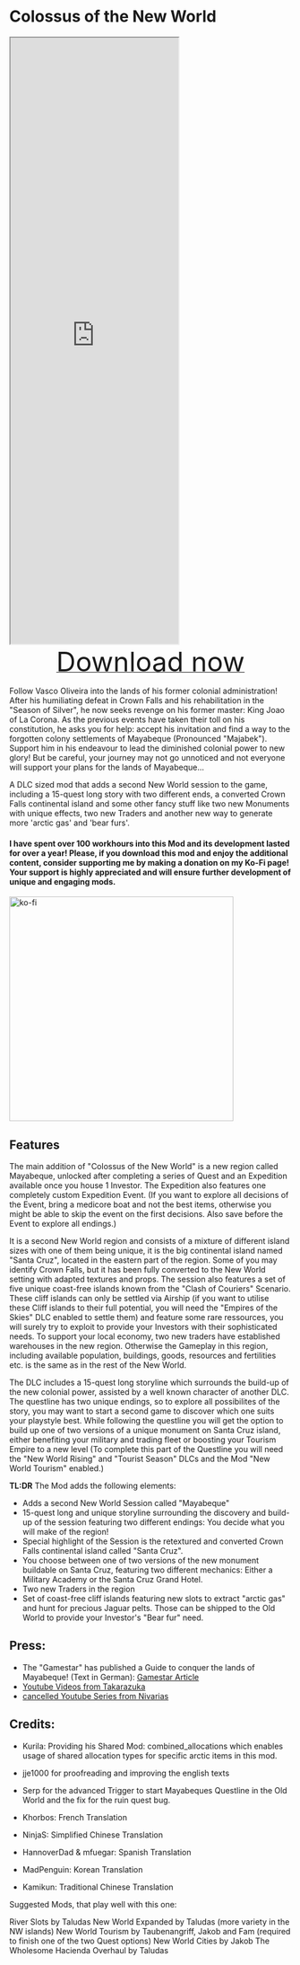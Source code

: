 # Colossus of the New World

<iframe width:100% height='1080'
src="https://www.youtube.com/embed/odpBxzA1n3Y">
</iframe>

<div align=center><a href="https://github.com/Taludas/NewWorldExpanded/releases/latest/download/Mayabeque.zip"> <font size="40">Download now</font></a></div>

Follow Vasco Oliveira into the lands of his former colonial administration! After his humiliating defeat in Crown Falls and his rehabilitation in the "Season of Silver", he now seeks revenge on his former master: King Joao of La Corona. As the previous events have taken their toll on his constitution, he asks you for help: accept his invitation and find a way to the forgotten colony settlements of Mayabeque (Pronounced "Majabek"). Support him in his endeavour to lead the diminished colonial power to new glory! But be careful, your journey may not go unnoticed and not everyone will support your plans for the lands of Mayabeque...

A DLC sized mod that adds a second New World session to the game, including a 15-quest long story with two different ends, a converted Crown Falls continental island and some other fancy stuff like two new Monuments with unique effects, two new Traders and another new way to generate more 'arctic gas' and 'bear furs'.


<h4>I have spent over 100 workhours into this Mod and its development lasted for over a year! Please, if you download this mod and enjoy the additional content, consider supporting me by making a donation on my Ko-Fi page! Your support is highly appreciated and will ensure further development of unique and engaging mods.</h4>
<p><a href="https://ko-fi.com/W7W8L558T"><img src="https://ko-fi.com/img/githubbutton_sm.svg" alt="ko-fi" width="400" /></a></p>

## Features

The main addition of "Colossus of the New World" is a new region called Mayabeque, unlocked after completing a series of Quest and an Expedition available once you house 1 Investor. The Expedition also features one completely custom Expedition Event. (If you want to explore all decisions of the Event, bring a medicore boat and not the best items, otherwise you might be able to skip the event on the first decisions. Also save before the Event to explore all endings.)

It is a second New World region and consists of a mixture of different island sizes with one of them being unique, it is the big continental island named "Santa Cruz", located in the eastern part of the region. Some of you may identify Crown Falls, but it has been fully converted to the New World setting with adapted textures and props. The session also features a set of five unique coast-free islands known from the "Clash of Couriers" Scenario. These cliff islands can only be settled via Airship (if you want to utilise these Cliff islands to their full potential, you will need the "Empires of the Skies" DLC enabled to settle them) and feature some rare ressources, you will surely try to exploit to provide your Investors with their sophisticated needs. To support your local economy, two new traders have established warehouses in the new region. Otherwise the Gameplay in this region, including available population, buildings, goods, resources and fertilities etc. is the same as in the rest of the New World.

The DLC includes a 15-quest long storyline which surrounds the build-up of the new colonial power, assisted by a well known character of another DLC. The questline has two unique endings, so to explore all possibilites of the story, you may want to start a second game to discover which one suits your playstyle best. While following the questline you will get the option to build up one of two versions of a unique monument on Santa Cruz island, either benefiting your military and trading fleet or boosting your Tourism Empire to a new level (To complete this part of the Questline you will need the "New World Rising" and "Tourist Season" DLCs and the Mod "New World Tourism" enabled.)

**TL:DR**
The Mod adds the following elements:

- Adds a second New World Session called "Mayabeque"
- 15-quest long and unique storyline surrounding the discovery and build-up of the session featuring two different endings: You decide what you will make of the region!
- Special highlight of the Session is the retextured and converted Crown Falls continental island called "Santa Cruz".
- You choose between one of two versions of the new monument buildable on Santa Cruz, featuring two different mechanics: Either a Military Academy or the Santa Cruz Grand Hotel.
- Two new Traders in the region
- Set of coast-free cliff islands featuring new slots to extract "arctic gas" and hunt for precious Jaguar pelts. Those can be shipped to the Old World to provide your Investor's "Bear fur" need.

## Press:
- The "Gamestar" has published a Guide to conquer the lands of Mayabeque! (Text in German): [Gamestar Article](https://www.gamestar.de/artikel/anno-1800-colossus-mod-guide,3408467.html)
- [Youtube Videos from Takarazuka](https://www.youtube.com/watch?v=4Sf7f19Z3Pc)
- [cancelled Youtube Series from Nivarias](https://www.youtube.com/playlist?list=PLpA9BhZ94HTVrOJYjNBigZ1tBwX35kEi_)

## Credits:
- Kurila: Providing his Shared Mod: combined_allocations which enables usage of shared allocation types for specific arctic items in this mod.
- jje1000 for proofreading and improving the english texts
- Serp for the advanced Trigger to start Mayabeques Questline in the Old World and the fix for the ruin quest bug.

- Khorbos: French Translation
- NinjaS: Simplified Chinese Translation
- HannoverDad & mfuegar: Spanish Translation
- MadPenguin: Korean Translation
- Kamikun: Traditional Chinese Translation

Suggested Mods, that play well with this one:

River Slots by Taludas
New World Expanded by Taludas (more variety in the NW islands)
New World Tourism by Taubenangriff, Jakob and Fam (required to finish one of the two Quest options)
New World Cities by Jakob
The Wholesome Hacienda Overhaul by Taludas